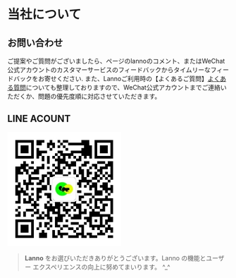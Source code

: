 # 当社について

## お問い合わせ
ご提案やご質問がございましたら、ページのlannoのコメント、またはWeChat公式アカウントのカスタマーサービスのフィードバックからタイムリーなフィードバックをお寄せください. また、Lannoご利用時の【よくあるご質問】[よくある質問](/jp/README.md)についても整理しておりますので、WeChat公式アカウントまでご連絡いただくか、問題の優先度順に対応させていただきます。


## LINE ACOUNT

![img](../images/qrcode.jpg)

> **Lanno** をお選びいただきありがとうございます。Lanno の機能とユーザー エクスペリエンスの向上に努めてまいります。
> ^\_^